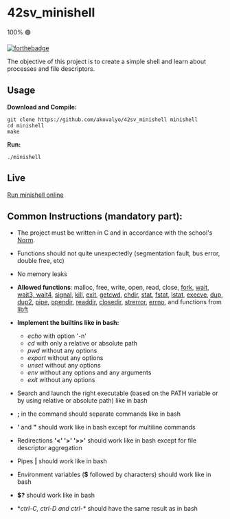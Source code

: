 # 42sv_minishell

100% :green_circle: 

[![forthebadge](https://forthebadge.com/images/badges/made-with-c.svg)](https://forthebadge.com)

The objective of this project is to create a simple shell and learn about processes and file descriptors.

## Usage

**Download and Compile:**

```
git clone https://github.com/akovalyo/42sv_minishell minishell
cd minishell
make
```

**Run:**
```
./minishell
```

## Live

[Run minishell online](https://repl.it/@akovalyo/42svminishell)

## Common Instructions (mandatory part):

* The project must be written in C and in accordance with the school's [Norm](https://github.com/akovalyo/akovalyo/blob/master/42_NORM.md).

* Functions should not quite unexpectedly (segmentation fault, bus error, double free, etc)

* No memory leaks

* **Allowed functions**:
    malloc, free, write, open, read, close, [fork](https://linux.die.net/man/3/fork), [wait](https://man7.org/linux/man-pages/man2/wait.2.html), [wait3, wait4](https://www.man7.org/linux/man-pages/man2/wait3.2.html), [signal](https://www.freebsd.org/cgi/man.cgi?query=signal&sektion=3&manpath=freebsd-release-ports), [kill](https://linux.die.net/man/3/kill), [exit](https://www.man7.org/linux/man-pages/man3/exit.3.html), [getcwd](https://linux.die.net/man/3/getcwd), [chdir](https://linux.die.net/man/3/chdir), [stat](https://linux.die.net/man/3/stat), [fstat](https://linux.die.net/man/3/fstat), [lstat](https://linux.die.net/man/3/lstat), [execve](https://linux.die.net/man/3/execve), [dup, dup2](https://linux.die.net/man/3/dup), [pipe](https://linux.die.net/man/3/pipe), [opendir](https://man7.org/linux/man-pages/man3/opendir.3.html), [readdir](https://www.man7.org/linux/man-pages/man3/readdir.3.html), [closedir](https://man7.org/linux/man-pages/man3/closedir.3p.html), [strerror](https://man7.org/linux/man-pages/man3/strerror.3.html), [errno](https://man7.org/linux/man-pages/man3/errno.3.html), and functions from [libft](https://github.com/akovalyo/42sv_libft)
    
* **Implement the builtins like in bash:** 
    * *echo* with option '-n'
    * *cd* with only a relative or absolute path
    * *pwd* without any options
    * *export* without any options
    * *unset* without any options
    * *env* without any options and any arguments
    * *exit* without any options
    
* Search and launch the right executable (based on the PATH variable or by using relative or absolute path) like in bash

* **;** in the command should separate commands like in bash

*  **’** and **"** should work like in bash except for multiline commands

* Redirections **'<' '>' '>>'** should work like in bash except for file descriptor aggregation

* Pipes **|** should work like in bash

* Environment variables (**$** followed by characters) should work like in bash

* **$?** should work like in bash

* **ctrl-C, ctrl-D and ctrl-\** should have the same result as in bash

